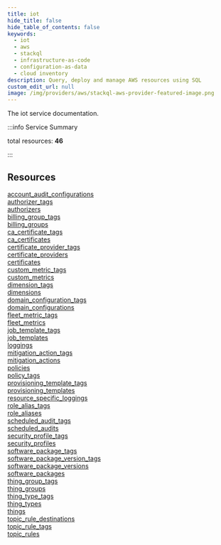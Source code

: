 ```yaml
---
title: iot
hide_title: false
hide_table_of_contents: false
keywords:
  - iot
  - aws
  - stackql
  - infrastructure-as-code
  - configuration-as-data
  - cloud inventory
description: Query, deploy and manage AWS resources using SQL
custom_edit_url: null
image: /img/providers/aws/stackql-aws-provider-featured-image.png
---
```


The iot service documentation.

:::info Service Summary

<div class="row">
<div class="providerDocColumn">
<span>total resources:&nbsp;<b>46</b></span><br />
</div>
</div>

:::

## Resources
<div class="row">
<div class="providerDocColumn">
<a href="/providers/aws/iot/account_audit_configurations/">account_audit_configurations</a><br />
<a href="/providers/aws/iot/authorizer_tags/">authorizer_tags</a><br />
<a href="/providers/aws/iot/authorizers/">authorizers</a><br />
<a href="/providers/aws/iot/billing_group_tags/">billing_group_tags</a><br />
<a href="/providers/aws/iot/billing_groups/">billing_groups</a><br />
<a href="/providers/aws/iot/ca_certificate_tags/">ca_certificate_tags</a><br />
<a href="/providers/aws/iot/ca_certificates/">ca_certificates</a><br />
<a href="/providers/aws/iot/certificate_provider_tags/">certificate_provider_tags</a><br />
<a href="/providers/aws/iot/certificate_providers/">certificate_providers</a><br />
<a href="/providers/aws/iot/certificates/">certificates</a><br />
<a href="/providers/aws/iot/custom_metric_tags/">custom_metric_tags</a><br />
<a href="/providers/aws/iot/custom_metrics/">custom_metrics</a><br />
<a href="/providers/aws/iot/dimension_tags/">dimension_tags</a><br />
<a href="/providers/aws/iot/dimensions/">dimensions</a><br />
<a href="/providers/aws/iot/domain_configuration_tags/">domain_configuration_tags</a><br />
<a href="/providers/aws/iot/domain_configurations/">domain_configurations</a><br />
<a href="/providers/aws/iot/fleet_metric_tags/">fleet_metric_tags</a><br />
<a href="/providers/aws/iot/fleet_metrics/">fleet_metrics</a><br />
<a href="/providers/aws/iot/job_template_tags/">job_template_tags</a><br />
<a href="/providers/aws/iot/job_templates/">job_templates</a><br />
<a href="/providers/aws/iot/loggings/">loggings</a><br />
<a href="/providers/aws/iot/mitigation_action_tags/">mitigation_action_tags</a><br />
<a href="/providers/aws/iot/mitigation_actions/">mitigation_actions</a>
</div>
<div class="providerDocColumn">
<a href="/providers/aws/iot/policies/">policies</a><br />
<a href="/providers/aws/iot/policy_tags/">policy_tags</a><br />
<a href="/providers/aws/iot/provisioning_template_tags/">provisioning_template_tags</a><br />
<a href="/providers/aws/iot/provisioning_templates/">provisioning_templates</a><br />
<a href="/providers/aws/iot/resource_specific_loggings/">resource_specific_loggings</a><br />
<a href="/providers/aws/iot/role_alias_tags/">role_alias_tags</a><br />
<a href="/providers/aws/iot/role_aliases/">role_aliases</a><br />
<a href="/providers/aws/iot/scheduled_audit_tags/">scheduled_audit_tags</a><br />
<a href="/providers/aws/iot/scheduled_audits/">scheduled_audits</a><br />
<a href="/providers/aws/iot/security_profile_tags/">security_profile_tags</a><br />
<a href="/providers/aws/iot/security_profiles/">security_profiles</a><br />
<a href="/providers/aws/iot/software_package_tags/">software_package_tags</a><br />
<a href="/providers/aws/iot/software_package_version_tags/">software_package_version_tags</a><br />
<a href="/providers/aws/iot/software_package_versions/">software_package_versions</a><br />
<a href="/providers/aws/iot/software_packages/">software_packages</a><br />
<a href="/providers/aws/iot/thing_group_tags/">thing_group_tags</a><br />
<a href="/providers/aws/iot/thing_groups/">thing_groups</a><br />
<a href="/providers/aws/iot/thing_type_tags/">thing_type_tags</a><br />
<a href="/providers/aws/iot/thing_types/">thing_types</a><br />
<a href="/providers/aws/iot/things/">things</a><br />
<a href="/providers/aws/iot/topic_rule_destinations/">topic_rule_destinations</a><br />
<a href="/providers/aws/iot/topic_rule_tags/">topic_rule_tags</a><br />
<a href="/providers/aws/iot/topic_rules/">topic_rules</a>
</div>
</div>